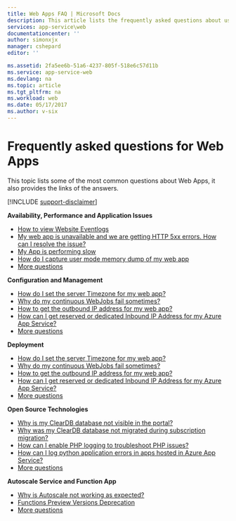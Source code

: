 ```yaml
---
title: Web Apps FAQ | Microsoft Docs
description: This article lists the frequently asked questions about using Web Apps.
services: app-service\web
documentationcenter: ''
author: simonxjx
manager: cshepard
editor: ''

ms.assetid: 2fa5ee6b-51a6-4237-805f-518e6c57d11b
ms.service: app-service-web
ms.devlang: na
ms.topic: article
ms.tgt_pltfrm: na
ms.workload: web
ms.date: 05/17/2017
ms.author: v-six
---
```

# Frequently asked questions for Web Apps
This topic lists some of the most common questions about Web Apps, it also provides the links of the answers.

[!INCLUDE [support-disclaimer](../../includes/support-disclaimer.md)]

**Availability, Performance and Application Issues**

* [How to view Website Eventlogs](#faq1)
* [My web app is unavailable and we are getting HTTP 5xx errors. How can I resolve the issue?](#faq2)
* [My App is performing slow](#faq3)
* [How do I capture user mode memory dump of my web app](#faq4)
* [More questions](app-service-web-availability-performance-application-issues-faq.md)

**Configuration and Management**

* [How do I set the server Timezone for my web app?](#faq1)
* [Why do my continuous WebJobs fail sometimes?](#faq2)
* [How to get the outbound IP address for my web app?](#faq3)
* [How can I get reserved or dedicated Inbound IP Address for my Azure App Service?](#faq4)
* [More questions](app-service-web-configuration-and-management-faq.md)

**Deployment**

* [How do I set the server Timezone for my web app?](#faq1)
* [Why do my continuous WebJobs fail sometimes?](#faq2)
* [How to get the outbound IP address for my web app?](#faq3)
* [How can I get reserved or dedicated Inbound IP Address for my Azure App Service?](#faq4)
* [More questions](app-service-web-deployment-faq.md)

**Open Source Technologies**

* [Why is my ClearDB database not visible in the portal?](#faq1)
* [Why was my ClearDB database not migrated during subscription migration?](#faq2)
* [How can I enable PHP logging to troubleshoot PHP issues?](#faq3)
* [How can I log python application errors in apps hosted in Azure App Service?](#faq4)
* [More questions](app-service-web-open-source-technologies-faq.md)

**Autoscale Service and Function App**

* [Why is Autoscale not working as expected?](app-service-web-others-faq.md#why-is-autoscale-not-working-as-expected?)
* [Functions Preview Versions Deprecation](#faq2)
* [More questions](app-service-web-others-faq.md)
